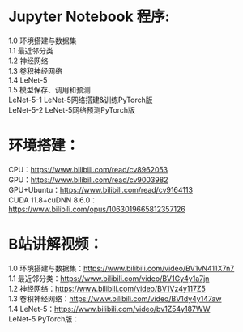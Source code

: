 # Jupyter Notebook 程序:  
1.0 环境搭建与数据集  
1.1 最近邻分类  
1.2 神经网络  
1.3 卷积神经网络  
1.4 LeNet-5  
1.5 模型保存、调用和预测  
LeNet-5-1 LeNet-5网络搭建&训练PyTorch版  
LeNet-5-2 LeNet-5网络预测PyTorch版  

# 环境搭建：  
CPU：https://www.bilibili.com/read/cv8962053  
GPU：https://www.bilibili.com/read/cv9003982  
GPU+Ubuntu：https://www.bilibili.com/read/cv9164113  
CUDA 11.8+cuDNN 8.6.0：https://www.bilibili.com/opus/1063019665812357126  

# B站讲解视频：  
1.0 环境搭建与数据集：https://www.bilibili.com/video/BV1vN411X7n7  
1.1 最近邻分类：https://www.bilibili.com/video/BV1Gy4y1a7jn  
1.2 神经网络：https://www.bilibili.com/video/BV1Vz4y117Z5  
1.3 卷积神经网络：https://www.bilibili.com/video/BV1dy4y147aw  
1.4 LeNet-5：https://www.bilibili.com/video/bv1Z54y187WW  
LeNet-5 PyTorch版：  

